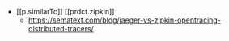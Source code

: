 
- [[p.similarTo]] [[prdct.zipkin]]
  - https://sematext.com/blog/jaeger-vs-zipkin-opentracing-distributed-tracers/